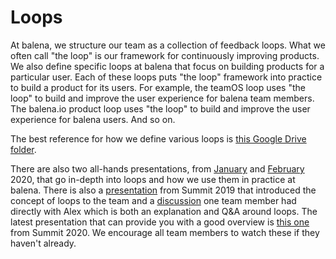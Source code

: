 # Loops
At balena, we structure our team as a collection of feedback loops. What we often call "the loop" is our framework for continuously improving products. We also define specific loops at balena that focus on building products for a particular user. Each of these loops puts "the loop" framework into practice to build a product for its users. For example, the teamOS loop uses "the loop" to build and improve the user experience for balena team members. The balena.io product loop uses "the loop" to build and improve the user experience for balena users. And so on. 

The best reference for how we define various loops is [this Google Drive folder](https://drive.google.com/drive/folders/1LLxXv9tJYdReIN81oZMKjMxBzsVDFVSR). 

There are also two all-hands presentations, from [January](https://github.com/balena-io/balena-io/wiki/All-hands-presentations#thu-jan-30-2020-reintroduction-to-loops) and [February](https://github.com/balena-io/balena-io/wiki/All-hands-presentations#thu-feb-13-2020-reintroduction-to-loops--part-2) 2020, that go in-depth into loops and how we use them in practice at balena. There is also a [presentation](https://drive.google.com/drive/u/1/folders/1DXuzO55P0PbRdx2XlnH6aFkbB_5zxkk1) from Summit 2019 that introduced the concept of loops to the team and a [discussion](https://drive.google.com/file/d/1xHaZredpmAN5Ewb8lro6LovkVLVjIDJE/view) one team member had directly with Alex which is both an explanation and Q&A around loops. The latest presentation that can provide you with a good overview is [this one](https://drive.google.com/file/d/1TM_CGoYav9JGRCf72JEDH5U4-h_jaWje/view) from Summit 2020. We encourage all team members to watch these if they haven't already. 

